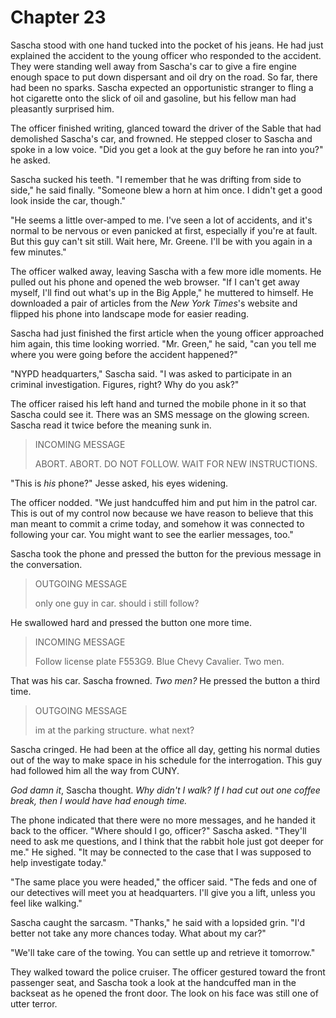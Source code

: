 # Chapter 23

Sascha stood with one hand tucked into the pocket of his jeans. He had just explained the accident to the young officer who responded to the accident. They were standing well away from Sascha's car to give a fire engine enough space to put down dispersant and oil dry on the road. So far, there had been no sparks. Sascha expected an opportunistic stranger to fling a hot cigarette onto the slick of oil and gasoline, but his fellow man had pleasantly surprised him.

The officer finished writing, glanced toward the driver of the Sable that had demolished Sascha's car, and frowned. He stepped closer to Sascha and spoke in a low voice. "Did you get a look at the guy before he ran into you?" he asked.

Sascha sucked his teeth. "I remember that he was drifting from side to side," he said finally. "Someone blew a horn at him once. I didn't get a good look inside the car, though."

"He seems a little over-amped to me. I've seen a lot of accidents, and it's normal to be nervous or even panicked at first, especially if you're at fault. But this guy can't sit still. Wait here, Mr. Greene. I'll be with you again in a few minutes."

The officer walked away, leaving Sascha with a few more idle moments. He pulled out his phone and opened the web browser. "If I can't get away myself, I'll find out what's up in the Big Apple," he muttered to himself. He downloaded a pair of articles from the _New York Times_'s website and flipped his phone into landscape mode for easier reading.

Sascha had just finished the first article when the young officer approached him again, this time looking worried. "Mr. Green," he said, "can you tell me where you were going before the accident happened?"

"NYPD headquarters," Sascha said. "I was asked to participate in an criminal investigation. Figures, right?  Why do you ask?"

The officer raised his left hand and turned the mobile phone in it so that Sascha could see it. There was an SMS message on the glowing screen. Sascha read it twice before the meaning sunk in.

> INCOMING MESSAGE
>
> ABORT. ABORT. DO NOT FOLLOW. WAIT FOR NEW INSTRUCTIONS.

"This is _his_ phone?" Jesse asked, his eyes widening.

The officer nodded. "We just handcuffed him and put him in the patrol car. This is out of my control now because we have reason to believe that this man meant to commit a crime today, and somehow it was connected to following your car. You might want to see the earlier messages, too."

Sascha took the phone and pressed the button for the previous message in the conversation.


> OUTGOING MESSAGE
>
> only one guy in car. should i still follow?

He swallowed hard and pressed the button one more time.

> INCOMING MESSAGE
>
> Follow license plate F553G9. Blue Chevy Cavalier. Two men.

That was his car. Sascha frowned. _Two men?_  He pressed the button a third time.


> OUTGOING MESSAGE
>
> im at the parking structure. what next?

Sascha cringed. He had been at the office all day, getting his normal duties out of the way to make space in his schedule for the interrogation. This guy had followed him all the way from CUNY.

_God damn it_, Sascha thought. _Why didn't I walk?  If I had cut out one coffee break, then I would have had enough time._

The phone indicated that there were no more messages, and he handed it back to the officer. "Where should I go, officer?" Sascha asked. "They'll need to ask me questions, and I think that the rabbit hole just got deeper for me."  He sighed.  "It may be connected to the case that I was supposed to help investigate today."

"The same place you were headed," the officer said. "The feds and one of our detectives will meet you at headquarters. I'll give you a lift, unless you feel like walking."

Sascha caught the sarcasm. "Thanks," he said with a lopsided grin. "I'd better not take any more chances today. What about my car?"

"We'll take care of the towing. You can settle up and retrieve it tomorrow."

They walked toward the police cruiser. The officer gestured toward the front passenger seat, and Sascha took a look at the handcuffed man in the backseat as he opened the front door. The look on his face was still one of utter terror.

